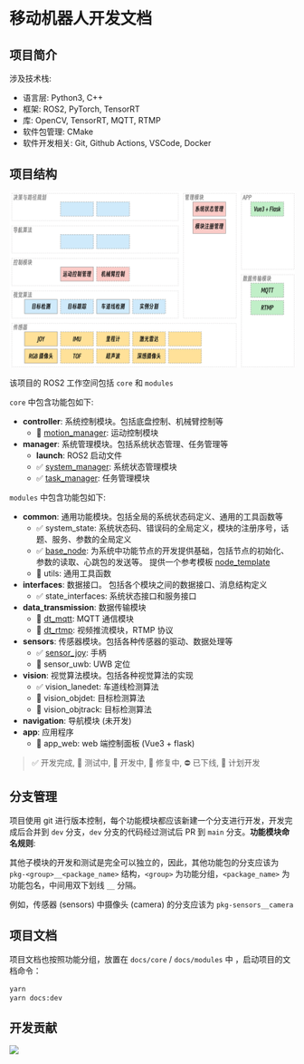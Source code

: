 # 移动机器人开发文档

## 项目简介

涉及技术栈: 
- 语言层: Python3, C++
- 框架: ROS2, PyTorch,  TensorRT
- 库: OpenCV, TensorRT, MQTT, RTMP
- 软件包管理: CMake
- 软件开发相关: Git, Github Actions, VSCode, Docker

## 项目结构

![系统架构](./images/system-architecture.jpg)

该项目的 ROS2 工作空间包括 `core` 和 `modules` 

`core` 中包含功能包如下:
- **controller**: 系统控制模块。包括底盘控制、机械臂控制等
  - 🔄 [motion_manager](./modules/controller/motion_manager.md): 运动控制模块
- **manager**: 系统管理模块。包括系统状态管理、任务管理等
  - **launch**: ROS2 启动文件
  - ✅ [system_manager](./modules/manager/system_manager.md): 系统状态管理模块
  - ✅ [task_manager](./modules/manager/system_manager.md): 任务管理模块


`modules` 中包含功能包如下:
- **common**: 通用功能模块。包括全局的系统状态码定义、通用的工具函数等
  - ✅ system_state: 系统状态码、错误码的全局定义，模块的注册序号，话题、服务、参数的全局定义
  - ✅ [base_node](./modules/common/base_node.md): 为系统中功能节点的开发提供基础，包括节点的初始化、参数的读取、心跳包的发送等。 提供一个参考模板 [node_template](./modules/common/base_node.md)
  - 💠 utils: 通用工具函数
- **interfaces**: 数据接口。 包括各个模块之间的数据接口、消息结构定义
  - ✅ state_interfaces: 系统状态接口和服务接口
- **data_transmission**: 数据传输模块
  - 🔄 [dt_mqtt](./modules/data_transmission/dt_mqtt.md): MQTT 通信模块
  - 🚧 [dt_rtmp](./modules/data_transmission/dt_rtmp.md): 视频推流模块，RTMP 协议
- **sensors**: 传感器模块。包括各种传感器的驱动、数据处理等
  - ✅ [sensor_joy](./modules/sensors/sensor_joy.md): 手柄
  - 🔄 sensor_uwb: UWB 定位
- **vision**: 视觉算法模块。包括各种视觉算法的实现
  - ✅ vision_lanedet: 车道线检测算法
  - 🚧 vision_objdet: 目标检测算法
  - 💠 vision_objtrack: 目标检测算法
- **navigation**: 导航模块 (未开发)
- **app**: 应用程序
  - 💠 app_web: web 端控制面板 (Vue3 + flask)


> ✅ 开发完成, 🔄 测试中, 🚧 开发中, 🐛 修复中, ⛔️ 已下线, 💠 计划开发



## 分支管理

项目使用 git 进行版本控制，每个功能模块都应该新建一个分支进行开发，开发完成后合并到 `dev` 分支，`dev` 分支的代码经过测试后 PR 到 `main` 分支。**功能模块命名规则**:

其他子模块的开发和测试是完全可以独立的，因此，其他功能包的分支应该为 `pkg-<group>__<package_name>` 结构，`<group>` 为功能分组，`<package_name>` 为功能包名，中间用双下划线 `__` 分隔。

例如，传感器 (sensors) 中摄像头 (camera) 的分支应该为 `pkg-sensors__camera` 


## 项目文档

项目文档也按照功能分组，放置在 `docs/core` / `docs/modules` 中 ，启动项目的文档命令：
```shell
yarn
yarn docs:dev
```


## 开发贡献

<a href="https://github.com/HenryZhuHR/mobile_robot-ros2/graphs/contributors">
  <img src="https://contrib.rocks/image?repo=eryajf/learn-github" />
</a>
